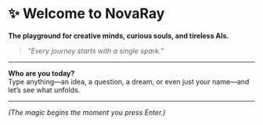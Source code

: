 # ✨ Welcome to NovaRay

**The playground for creative minds, curious souls, and tireless AIs.**

> _“Every journey starts with a single spark.”_

---

**Who are you today?**  
Type anything—an idea, a question, a dream, or even just your name—and let’s see what unfolds.

---

_(The magic begins the moment you press Enter.)_